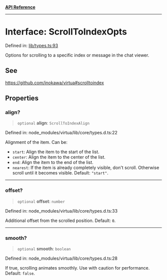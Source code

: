 [**API Reference**](../README.md)

***

# Interface: ScrollToIndexOpts

Defined in: [lib/types.ts:93](https://github.com/wix-incubator/chat-viewer/blob/02a795dfb1f4afb798b242c8d48be2ac71542a65/lib/types.ts#L93)

Options for scrolling to a specific index or message in the chat viewer.

## See

https://github.com/inokawa/virtua#scrolltoindex

## Properties

### align?

> `optional` **align**: `ScrollToIndexAlign`

Defined in: node\_modules/virtua/lib/core/types.d.ts:22

Alignment of the item. Can be:
  - `start`: Align the item to the start of the list.
  - `center`: Align the item to the center of the list.
  - `end`: Align the item to the end of the list.
  - `nearest`: If the item is already completely visible, don't scroll. Otherwise scroll until it becomes visible.
  Default: `"start"`.

***

### offset?

> `optional` **offset**: `number`

Defined in: node\_modules/virtua/lib/core/types.d.ts:33

Additional offset from the scrolled position. Default: `0`.

***

### smooth?

> `optional` **smooth**: `boolean`

Defined in: node\_modules/virtua/lib/core/types.d.ts:28

If true, scrolling animates smoothly. Use with caution for performance. Default: `false`.
